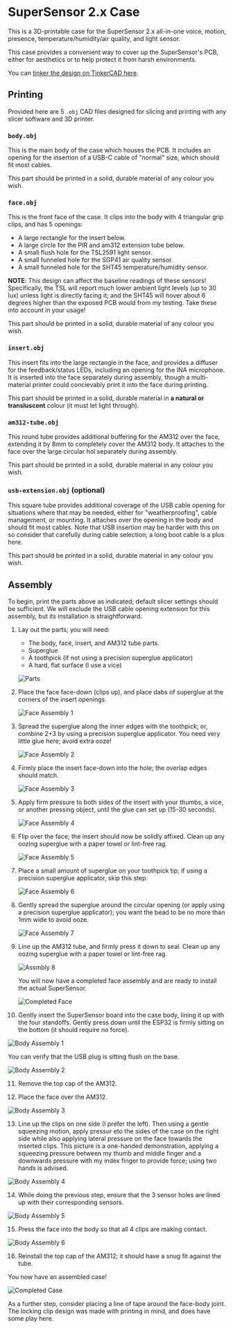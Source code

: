 # SuperSensor 2.x Case

This is a 3D-printable case for the SuperSensor 2.x all-in-one voice, motion,
presence, temperature/humidity/air quality, and light sensor.

This case provides a convenient way to cover up the SuperSensor's PCB, either
for aesthetics or to help protect it from harsh environments.

You can [tinker the design on TinkerCAD here](https://www.tinkercad.com/things/1HT3fyNbln0-supersensor-case).

## Printing

Provided here are 5 `.obj` CAD files designed for slicing and printing with
any slicer software and 3D printer.

### `body.obj`

This is the main body of the case which houses the PCB. It includes an opening
for the insertion of a USB-C cable of "normal" size, which should fit most cables.

This part should be printed in a solid, durable material of any colour you wish.

### `face.obj`

This is the front face of the case. It clips into the body with 4 triangular
grip clips, and has 5 openings:
  * A large rectangle for the insert below.
  * A large circle for the PIR and am312 extension tube below.
  * A small flush hole for the TSL2591 light sensor.
  * A small funneled hole for the SGP41 air quality sensor.
  * A small funneled hole for the SHT45 temperature/humidity sensor.

**NOTE**: This design can affect the baseline readings of these sensors!
Specifically, the TSL will report much lower ambient light levels (up to 30 lux)
unless light is directly facing it; and the SHT45 will hover about 6 degrees
higher than the exposed PCB would from my testing. Take these into account in
your usage!

This part should be printed in a solid, durable material of any colour you wish.

### `insert.obj`

This insert fits into the large rectangle in the face, and provides a diffuser
for the feedback/status LEDs, including an opening for the INA microphone. It
is inserted into the face separately during assembly, though a multi-material
printer could concievably print it into the face during printing.

This part should be printed in a solid, durable material in **a natural or transluscent** colour (it must let light through).

### `am312-tube.obj`

This round tube provides additional buffering for the AM312 over the face, extending
it by 8mm to completely cover the AM312 body. It attaches to the face over the large
circular hol separately during assembly.

This part should be printed in a solid, durable material in any colour you wish.

### `usb-extension.obj` (optional)

This square tube provides additional coverage of the USB cable opening for situations
where that may be needed, either for "weatherproofing", cable management, or mounting.
It attaches over the opening in the body and should fit most cables. Note that USB
insertion may be harder with this on so consider that carefully during cable selection;
a long boot cable is a plus here.

This part should be printed in a solid, durable material in any colour you wish.

## Assembly

To begin, print the parts above as indicated; default slicer settings should be sufficient.
We will exclude the USB cable opening extension for this assembly, but its installation
is straightforward.

1. Lay out the parts; you will need:

    * The body, face, insert, and AM312 tube parts.
    * Superglue
    * A toothpick (if not using a precision superglue applicator)
    * A hard, flat surface (I use a vice)

   ![Parts](.images/parts.jpg)

2. Place the face face-down (clips up), and place dabs of superglue at the corners of the
   insert openings.

   ![Face Assembly 1](.images/face-assembly-1.jpg)

3. Spread the superglue along the inner edges with the toothpick; or, combine 2+3 by using
   a precision superglue applicator. You need very little glue here; avoid extra ooze!

   ![Face Assembly 2](.images/face-assembly-2.jpg)

4. Firmly place the insert face-down into the hole; the overlap edges should match.

   ![Face Assembly 3](.images/face-assembly-3.jpg)

5. Apply firm pressure to both sides of the insert with your thumbs, a vice, or another
   pressing object, until the glue can set up (15-30 seconds).

   ![Face Assembly 4](.images/face-assembly-4.jpg)

6. Flip over the face; the insert should now be solidly affixed. Clean up any oozing superglue
   with a paper towel or lint-free rag.

   ![Face Assembly 5](.images/face-assembly-5.jpg)

7. Place a small amount of superglue on your toothpick tip; if using a precision superglue
   applicator, skip this step.

   ![Face Assembly 6](.images/face-assembly-6.jpg)

8. Gently spread the superglue around the circular opening (or apply using a precision superglue
   applicator); you want the bead to be no more than 1mm wide to avoid ooze.

   ![Face Assembly 7](.images/face-assembly-7.jpg)

9. Line up the AM312 tube, and firmly press it down to seal. Clean up any oozing superglue
   with a paper towel or lint-free rag.

   ![Assmbly 8](.images/face-assembly-8.jpg)

   You will now have a completed face assembly and are ready to install the actual SuperSensor.

   ![Completed Face](.images/completed-face.jpg)

10. Gently insert the SuperSensor board into the case body, lining it up with the four standoffs.
    Gently press down until the ESP32 is firmly sitting on the bottom (it should require no force).

   ![Body Assembly 1](.images/body-assembly-1.jpg)

   You can verify that the USB plug is sitting flush on the base.

   ![Body Assembly 2](.images/body-assembly-2.jpg)

11. Remove the top cap of the AM312.

12. Place the face over the AM312.

   ![Body Assembly 3](.images/body-assembly-3.jpg)

13. Line up the clips on one side (I prefer the left). Then using a gentle squeezing motion, apply
    pressur eto the sides of the case on the right side while also applying lateral pressure on
    the face towards the inserted clips. This picture is a one-handed demonstration, applying a
    squeezing pressure between my thumb and middle finger and a downwards pressure with my index
    finger to provide force; using two hands is advised.

   ![Body Assembly 4](.images/body-assembly-4.jpg)

14. While doing the previous step, ensure that the 3 sensor holes are lined up with their corresponding sensors.

   ![Body Assembly 5](.images/body-assembly-5.jpg)

15. Press the face into the body so that all 4 clips are making contact.

   ![Body Assembly 6](.images/body-assembly-6.jpg)

16. Reinstall the top cap of the AM312; it should have a snug fit against the tube.

You now have an assembled case!

![Completed Case](.images/completed-case.jpg)

As a further step, consider placing a line of tape around the face-body joint. The locking clip
design was made with printing in mind, and does have some play here.
